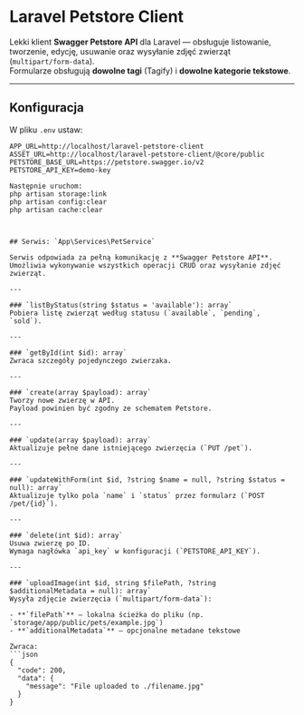 # Laravel Petstore Client

Lekki klient **Swagger Petstore API** dla Laravel — obsługuje listowanie, tworzenie, edycję, usuwanie oraz wysyłanie zdjęć zwierząt (`multipart/form-data`).  
Formularze obsługują **dowolne tagi** (Tagify) i **dowolne kategorie tekstowe**.

---

## Konfiguracja

W pliku `.env` ustaw:

````env
APP_URL=http://localhost/laravel-petstore-client
ASSET_URL=http://localhost/laravel-petstore-client/@core/public
PETSTORE_BASE_URL=https://petstore.swagger.io/v2
PETSTORE_API_KEY=demo-key

Następnie uruchom:
php artisan storage:link
php artisan config:clear
php artisan cache:clear



## Serwis: `App\Services\PetService`

Serwis odpowiada za pełną komunikację z **Swagger Petstore API**.
Umożliwia wykonywanie wszystkich operacji CRUD oraz wysyłanie zdjęć zwierząt.

---

### `listByStatus(string $status = 'available'): array`
Pobiera listę zwierząt według statusu (`available`, `pending`, `sold`).

---

### `getById(int $id): array`
Zwraca szczegóły pojedynczego zwierzaka.

---

### `create(array $payload): array`
Tworzy nowe zwierzę w API.
Payload powinien być zgodny ze schematem Petstore.

---

### `update(array $payload): array`
Aktualizuje pełne dane istniejącego zwierzęcia (`PUT /pet`).

---

### `updateWithForm(int $id, ?string $name = null, ?string $status = null): array`
Aktualizuje tylko pola `name` i `status` przez formularz (`POST /pet/{id}`).

---

### `delete(int $id): array`
Usuwa zwierzę po ID.
Wymaga nagłówka `api_key` w konfiguracji (`PETSTORE_API_KEY`).

---

### `uploadImage(int $id, string $filePath, ?string $additionalMetadata = null): array`
Wysyła zdjęcie zwierzęcia (`multipart/form-data`):

- **`filePath`** – lokalna ścieżka do pliku (np. `storage/app/public/pets/example.jpg`)
- **`additionalMetadata`** – opcjonalne metadane tekstowe

Zwraca:
```json
{
  "code": 200,
  "data": {
    "message": "File uploaded to ./filename.jpg"
  }
}
````
